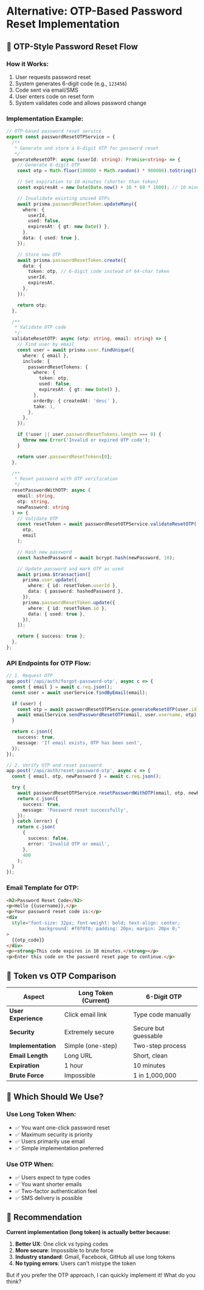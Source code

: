 # Alternative: OTP-Based Password Reset Implementation

## 🔢 **OTP-Style Password Reset Flow**

### **How it Works:**

1. User requests password reset
2. System generates 6-digit code (e.g., `123456`)
3. Code sent via email/SMS
4. User enters code on reset form
5. System validates code and allows password change

### **Implementation Example:**

```typescript
// OTP-based password reset service
export const passwordResetOTPService = {
  /**
   * Generate and store a 6-digit OTP for password reset
   */
  generateResetOTP: async (userId: string): Promise<string> => {
    // Generate 6-digit OTP
    const otp = Math.floor(100000 + Math.random() * 900000).toString();

    // Set expiration to 10 minutes (shorter than token)
    const expiresAt = new Date(Date.now() + 10 * 60 * 1000); // 10 minutes

    // Invalidate existing unused OTPs
    await prisma.passwordResetToken.updateMany({
      where: {
        userId,
        used: false,
        expiresAt: { gt: new Date() },
      },
      data: { used: true },
    });

    // Store new OTP
    await prisma.passwordResetToken.create({
      data: {
        token: otp, // 6-digit code instead of 64-char token
        userId,
        expiresAt,
      },
    });

    return otp;
  },

  /**
   * Validate OTP code
   */
  validateResetOTP: async (otp: string, email: string) => {
    // Find user by email
    const user = await prisma.user.findUnique({
      where: { email },
      include: {
        passwordResetTokens: {
          where: {
            token: otp,
            used: false,
            expiresAt: { gt: new Date() },
          },
          orderBy: { createdAt: 'desc' },
          take: 1,
        },
      },
    });

    if (!user || user.passwordResetTokens.length === 0) {
      throw new Error('Invalid or expired OTP code');
    }

    return user.passwordResetTokens[0];
  },

  /**
   * Reset password with OTP verification
   */
  resetPasswordWithOTP: async (
    email: string,
    otp: string,
    newPassword: string
  ) => {
    // Validate OTP
    const resetToken = await passwordResetOTPService.validateResetOTP(
      otp,
      email
    );

    // Hash new password
    const hashedPassword = await bcrypt.hash(newPassword, 10);

    // Update password and mark OTP as used
    await prisma.$transaction([
      prisma.user.update({
        where: { id: resetToken.userId },
        data: { password: hashedPassword },
      }),
      prisma.passwordResetToken.update({
        where: { id: resetToken.id },
        data: { used: true },
      }),
    ]);

    return { success: true };
  },
};
```

### **API Endpoints for OTP Flow:**

```typescript
// 1. Request OTP
app.post('/api/auth/forgot-password-otp', async c => {
  const { email } = await c.req.json();
  const user = await userService.findByEmail(email);

  if (user) {
    const otp = await passwordResetOTPService.generateResetOTP(user.id);
    await emailService.sendPasswordResetOTP(email, user.username, otp);
  }

  return c.json({
    success: true,
    message: 'If email exists, OTP has been sent',
  });
});

// 2. Verify OTP and reset password
app.post('/api/auth/reset-password-otp', async c => {
  const { email, otp, newPassword } = await c.req.json();

  try {
    await passwordResetOTPService.resetPasswordWithOTP(email, otp, newPassword);
    return c.json({
      success: true,
      message: 'Password reset successfully',
    });
  } catch (error) {
    return c.json(
      {
        success: false,
        error: 'Invalid OTP or email',
      },
      400
    );
  }
});
```

### **Email Template for OTP:**

```html
<h2>Password Reset Code</h2>
<p>Hello {{username}},</p>
<p>Your password reset code is:</p>
<div
  style="font-size: 32px; font-weight: bold; text-align: center; 
            background: #f0f0f0; padding: 20px; margin: 20px 0;"
>
  {{otp_code}}
</div>
<p><strong>This code expires in 10 minutes.</strong></p>
<p>Enter this code on the password reset page to continue.</p>
```

## 🔄 **Token vs OTP Comparison**

| Aspect              | **Long Token (Current)** | **6-Digit OTP**      |
| ------------------- | ------------------------ | -------------------- |
| **User Experience** | Click email link         | Type code manually   |
| **Security**        | Extremely secure         | Secure but guessable |
| **Implementation**  | Simple (one-step)        | Two-step process     |
| **Email Length**    | Long URL                 | Short, clean         |
| **Expiration**      | 1 hour                   | 10 minutes           |
| **Brute Force**     | Impossible               | 1 in 1,000,000       |

## 🎯 **Which Should We Use?**

### **Use Long Token When:**

- ✅ You want one-click password reset
- ✅ Maximum security is priority
- ✅ Users primarily use email
- ✅ Simple implementation preferred

### **Use OTP When:**

- ✅ Users expect to type codes
- ✅ You want shorter emails
- ✅ Two-factor authentication feel
- ✅ SMS delivery is possible

## 💭 **Recommendation**

**Current implementation (long token) is actually better because:**

1. **Better UX**: One click vs typing codes
2. **More secure**: Impossible to brute force
3. **Industry standard**: Gmail, Facebook, GitHub all use long tokens
4. **No typing errors**: Users can't mistype the token

But if you prefer the OTP approach, I can quickly implement it! What do you think?
